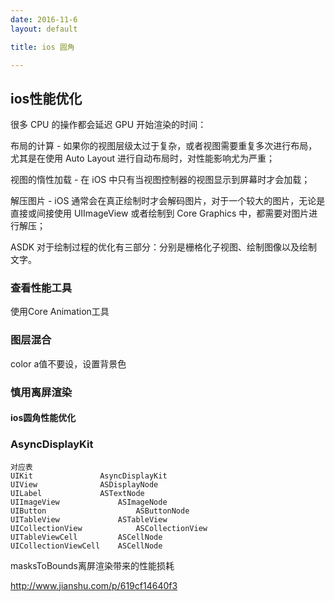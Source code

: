 ```yaml
---
date: 2016-11-6
layout: default

title: ios 圆角

---
```


## ios性能优化


很多 CPU 的操作都会延迟 GPU 开始渲染的时间：

布局的计算 - 如果你的视图层级太过于复杂，或者视图需要重复多次进行布局，尤其是在使用 Auto Layout 进行自动布局时，对性能影响尤为严重；

视图的惰性加载 - 在 iOS 中只有当视图控制器的视图显示到屏幕时才会加载；

解压图片 - iOS 通常会在真正绘制时才会解码图片，对于一个较大的图片，无论是直接或间接使用 UIImageView 或者绘制到 Core Graphics 中，都需要对图片进行解压；


ASDK 对于绘制过程的优化有三部分：分别是栅格化子视图、绘制图像以及绘制文字。

### 查看性能工具
使用Core Animation工具
### 图层混合

color a值不要设，设置背景色
### 慎用离屏渲染
#### ios圆角性能优化


### AsyncDisplayKit
	对应表
	UIKit				AsyncDisplayKit
	UIView				ASDisplayNode
	UILabel				ASTextNode
	UIImageView				ASImageNode
	UIButton					ASButtonNode
	UITableView				ASTableView
	UICollectionView			ASCollectionView
	UITableViewCell			ASCellNode
	UICollectionViewCell	ASCellNode
	

masksToBounds离屏渲染带来的性能损耗

	
	
http://www.jianshu.com/p/619cf14640f3





    


